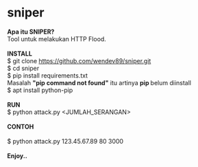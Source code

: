 # sniper

<b>Apa itu SNIPER?</b>
<br />
Tool untuk melakukan HTTP Flood.
<br />
<br />
<b>INSTALL</b>
<br />
$ git clone https://github.com/wendev89/sniper.git<br />
$ cd sniper<br />
$ pip install requirements.txt
<br />
Masalah <b>"pip command not found"</b> itu artinya <b> pip </b> belum diinstall
<br />
$ apt install python-pip
<br />
<br />
<b>RUN</b>
<br />
$ python attack.py <IPTARGET> <PORT> <JUMLAH_SERANGAN>
<br />
<br />
<b>CONTOH</b>
<br />
<br />
$ python attack.py 123.45.67.89 80 3000
<br />
<br />
<b>Enjoy..</b>
